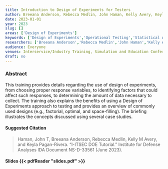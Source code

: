 ```yaml
---
title: Introduction to Design of Experiments for Testers
author: Breeana Anderson, Rebecca Medlin, John Haman, Kelly Avery, Keyla Pagan-Rivera
date: 2023-01-01
year: 2023
slug: []
areas: ['Design of Experiments']
keywords: ['Design of Experiments','Operational Testing','Statistical Analysis']
researchers: ['Breeana Anderson','Rebecca Medlin','John Haman','Kelly Avery','Keyla Pagan-Rivera']
audience: Everyone
venues: Interservice/Industry Training, Simulation and Education Conference (I/ITSEC)
draft: no
---
```




### Abstract
This training provides details regarding the use of design of experiments, from choosing proper response variables, to identifying factors that could affect such responses, to determining the amount of data necessary to collect. The training also explains the benefits of using a Design of Experiments approach to testing and provides an overview of commonly used designs (e.g., factorial, optimal, and space-filling). The briefing illustrates the concepts discussed using several case studies.

#### Suggested Citation
> Haman, John T, Breeana Anderson, Rebecca Medlin, Kelly M Avery, and Keyla Pagan-Rivera. “I-ITSEC DOE Tutorial.” Institute for Defense Analyses IDA Document NS-D-33561 (June 2023).

#### Slides {{< pdfReader "slides.pdf" >}}





